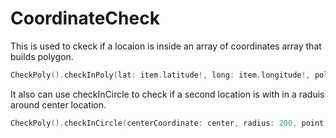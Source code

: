 # CoordinateCheck

This is used to ckeck if a locaion is inside an array of coordinates array that builds polygon. 
```Swift
CheckPoly().checkInPoly(lat: item.latitude!, long: item.longitude!, polyArray: Counties.milwaukee)
```

It also can use checkInCircle to check if a second location is with in a raduis around center location.
```Swift
CheckPoly().checkInCircle(centerCoordinate: center, radius: 200, point: CLLocationCoordinate2D(latitude: $0.latitude!, longitude: $0.longitude!)
```
